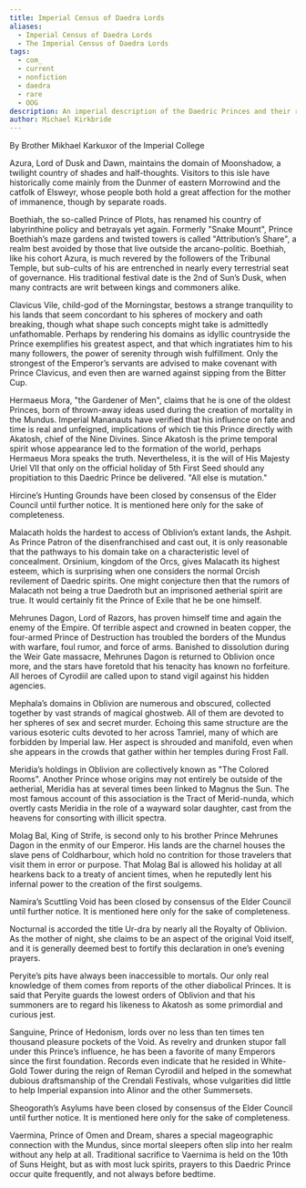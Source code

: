 ```yaml
---
title: Imperial Census of Daedra Lords
aliases:
  - Imperial Census of Daedra Lords
  - The Imperial Census of Daedra Lords
tags:
  - com_
  - current
  - nonfiction
  - daedra
  - rare
  - OOG
description: An imperial description of the Daedric Princes and their realms.
author: Michael Kirkbride
---
```

By Brother Mikhael Karkuxor of the Imperial College  

Azura, Lord of Dusk and Dawn, maintains the domain of Moonshadow, a twilight country of shades and half-thoughts. Visitors to this isle have historically come mainly from the Dunmer of eastern Morrowind and the catfolk of Elsweyr, whose people both hold a great affection for the mother of immanence, though by separate roads.  
  
Boethiah, the so-called Prince of Plots, has renamed his country of labyrinthine policy and betrayals yet again. Formerly "Snake Mount", Prince Boethiah’s maze gardens and twisted towers is called "Attribution’s Share", a realm best avoided by those that live outside the arcano-politic. Boethiah, like his cohort Azura, is much revered by the followers of the Tribunal Temple, but sub-cults of his are entrenched in nearly every terrestrial seat of governance. His traditional festival date is the 2nd of Sun’s Dusk, when many contracts are writ between kings and commoners alike.  
  
Clavicus Vile, child-god of the Morningstar, bestows a strange tranquility to his lands that seem concordant to his spheres of mockery and oath breaking, though what shape such concepts might take is admittedly unfathomable. Perhaps by rendering his domains as idyllic countryside the Prince exemplifies his greatest aspect, and that which ingratiates him to his many followers, the power of serenity through wish fulfillment. Only the strongest of the Emperor’s servants are advised to make covenant with Prince Clavicus, and even then are warned against sipping from the Bitter Cup.  
  
Hermaeus Mora, "the Gardener of Men", claims that he is one of the oldest Princes, born of thrown-away ideas used during the creation of mortality in the Mundus. Imperial Mananauts have verified that his influence on fate and time is real and unfeigned, implications of which tie this Prince directly with Akatosh, chief of the Nine Divines. Since Akatosh is the prime temporal spirit whose appearance led to the formation of the world, perhaps Hermaeus Mora speaks the truth. Nevertheless, it is the will of His Majesty Uriel VII that only on the official holiday of 5th First Seed should any propitiation to this Daedric Prince be delivered. "All else is mutation."  
  
Hircine’s Hunting Grounds have been closed by consensus of the Elder Council until further notice. It is mentioned here only for the sake of completeness.  
  
Malacath holds the hardest to access of Oblivion’s extant lands, the Ashpit. As Prince Patron of the disenfranchised and cast out, it is only reasonable that the pathways to his domain take on a characteristic level of concealment. Orsinium, kingdom of the Orcs, gives Malacath its highest esteem, which is surprising when one considers the normal Orcish revilement of Daedric spirits. One might conjecture then that the rumors of Malacath not being a true Daedroth but an imprisoned aetherial spirit are true. It would certainly fit the Prince of Exile that he be one himself.  
  
Mehrunes Dagon, Lord of Razors, has proven himself time and again the enemy of the Empire. Of terrible aspect and crowned in beaten copper, the four-armed Prince of Destruction has troubled the borders of the Mundus with warfare, foul rumor, and force of arms. Banished to dissolution during the Weir Gate massacre, Mehrunes Dagon is returned to Oblivion once more, and the stars have foretold that his tenacity has known no forfeiture. All heroes of Cyrodiil are called upon to stand vigil against his hidden agencies.  
  
Mephala’s domains in Oblivion are numerous and obscured, collected together by vast strands of magical ghostweb. All of them are devoted to her spheres of sex and secret murder. Echoing this same structure are the various esoteric cults devoted to her across Tamriel, many of which are forbidden by Imperial law. Her aspect is shrouded and manifold, even when she appears in the crowds that gather within her temples during Frost Fall.  
  
Meridia’s holdings in Oblivion are collectively known as "The Colored Rooms". Another Prince whose origins may not entirely be outside of the aetherial, Meridia has at several times been linked to Magnus the Sun. The most famous account of this association is the Tract of Merid-nunda, which overtly casts Meridia in the role of a wayward solar daughter, cast from the heavens for consorting with illicit spectra.  
  
Molag Bal, King of Strife, is second only to his brother Prince Mehrunes Dagon in the enmity of our Emperor. His lands are the charnel houses the slave pens of Coldharbour, which hold no contrition for those travelers that visit them in error or purpose. That Molag Bal is allowed his holiday at all hearkens back to a treaty of ancient times, when he reputedly lent his infernal power to the creation of the first soulgems.  
  
Namira’s Scuttling Void has been closed by consensus of the Elder Council until further notice. It is mentioned here only for the sake of completeness.  
  
Nocturnal is accorded the title Ur-dra by nearly all the Royalty of Oblivion. As the mother of night, she claims to be an aspect of the original Void itself, and it is generally deemed best to fortify this declaration in one’s evening prayers.  
  
Peryite’s pits have always been inaccessible to mortals. Our only real knowledge of them comes from reports of the other diabolical Princes. It is said that Peryite guards the lowest orders of Oblivion and that his summoners are to regard his likeness to Akatosh as some primordial and curious jest.  
  
Sanguine, Prince of Hedonism, lords over no less than ten times ten thousand pleasure pockets of the Void. As revelry and drunken stupor fall under this Prince’s influence, he has been a favorite of many Emperors since the first foundation. Records even indicate that he resided in White-Gold Tower during the reign of Reman Cyrodiil and helped in the somewhat dubious draftsmanship of the Crendali Festivals, whose vulgarities did little to help Imperial expansion into Alinor and the other Summersets.  
  
Sheogorath’s Asylums have been closed by consensus of the Elder Council until further notice. It is mentioned here only for the sake of completeness.  
  
Vaermina, Prince of Omen and Dream, shares a special mageographic connection with the Mundus, since mortal sleepers often slip into her realm without any help at all. Traditional sacrifice to Vaernima is held on the 10th of Suns Height, but as with most luck spirits, prayers to this Daedric Prince occur quite frequently, and not always before bedtime.